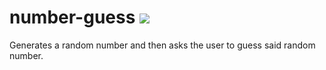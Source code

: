 # number-guess ![](https://img.shields.io/travis/rbstrachan/number-guess.svg)
Generates a random number and then asks the user to guess said random number.
